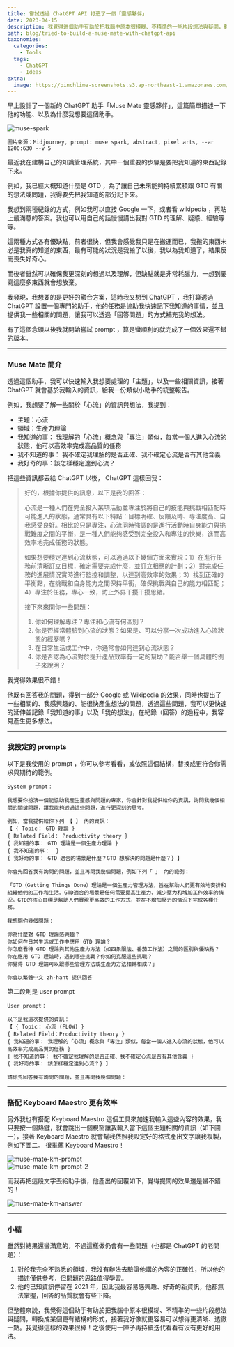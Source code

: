 ```yaml
---
title: 嘗試透過 ChatGPT API 打造了一個「靈感夥伴」
date: 2023-04-15
description: 我覺得這個助手有助於把我腦中原本很模糊、不精準的一些片段想法與疑問，轉換成某個更有結構的形式，接著我好像就更容易可以想得更清晰、透徹一點。我覺得這樣的效果很棒！
path: blog/tried-to-build-a-muse-mate-with-chatgpt-api
taxonomies:
  categories: 
    - Tools
  tags: 
    - ChatGPT
    - Ideas
extra:
  image: https://pinchlime-screenshots.s3.ap-northeast-1.amazonaws.com/muse-spark_MVFfyO.webp
---
```


早上設計了一個新的 ChatGPT 助手「Muse Mate 靈感夥伴」，這篇簡單描述一下他的功能、以及為什麼我想要這個助手。

<img src="https://pinchlime-screenshots.s3.ap-northeast-1.amazonaws.com/muse-spark_MVFfyO.webp" loading="lazy" alt="muse-spark" align=center />

`圖片來源：Midjourney, prompt: muse spark, abstract, pixel arts, --ar 1200:630 --v 5`

最近我在建構自己的知識管理系統，其中一個重要的步驟是要把我知道的東西記錄下來。

例如，我已經大概知道什麼是 GTD ，為了讓自己未來能夠持續累積跟 GTD 有關的想法或問題，我得要先把我知道的部分記下來。

我想到兩種紀錄的方式，例如我可以直接 Google 一下，或者看 wikipedia ，再貼上最滿意的答案。我也可以用自己的話慢慢講出我對 GTD 的理解、疑惑、經驗等等。

這兩種方式各有優缺點，前者很快，但我會感覺我只是在搬運而已，我搬的東西未必是我真的知道的東西，最有可能的狀況是我搬了以後，我以為我知道了，結果反而喪失好奇心。

而後者雖然可以確保我更深刻的想過以及理解，但缺點就是非常耗腦力，一想到要寫這麼多東西就會想放棄。

我發現，我想要的是更好的融合方案，這時我又想到 ChatGPT ，我打算透過 ChatGPT 設置一個專門的助手，他的任務是協助我快速記下我知道的事情，並且提供我一些相關的問題，讓我可以透過「回答問題」的方式補充我的想法。

有了這個念頭以後我就開始嘗試 prompt ，算是蠻順利的就完成了一個效果還不錯的版本。

<!-- more -->

---
### Muse Mate 簡介


透過這個助手，我可以快速輸入我想要處理的「主題」，以及一些相關資訊，接著 ChatGPT 就會基於我輸入的資訊，給我一份類似小助手的統整報告。

例如，我想要了解一些關於「心流」的資訊與想法，我提到：

* 主題：心流
* 領域：生產力理論
* 我知道的事： 我理解的「心流」概念與「專注」類似，每當一個人進入心流的狀態，他可以高效率完成高品質的任務 
* 我不知道的事： 我不確定我理解的是否正確、我不確定心流是否有其他含義
* 我好奇的事：該怎樣穩定達到心流？


把這些資訊都丟給 ChatGPT 以後， ChatGPT 這樣回我：

> 好的，根據你提供的訊息，以下是我的回答：
>
> 心流是一種人們在完全投入某項活動並專注於將自己的技能與挑戰相匹配時可能進入的狀態，通常具有以下特點：目標明確、反饋及時、專注度高、自我感受良好。相比於只是專注，心流同時強調的是進行活動時自身能力與挑戰難度之間的平衡，是一種人們能夠感受到完全投入和專注的快樂，進而高效率地完成任務的狀態。
>
> 如果想要穩定達到心流狀態，可以通過以下幾個方面來實現：1）在進行任務前清晰訂立目標，確定需要完成什麼，並訂立相應的計劃；2）對完成任務的進展情況實時進行監控和調整，以達到高效率的效果；3）找到正確的平衡點，在挑戰和自身能力之間保持平衡，確保挑戰與自己的能力相匹配；4）專注於任務，專心一致，防止外界干擾干擾思緒。
>
> 接下來來問你一些問題：
>
> 1. 你如何理解專注？專注和心流有何區別？
> 2. 你是否經常體驗到心流的狀態？如果是、可以分享一次成功進入心流狀態的經歷嗎？
> 3. 在日常生活或工作中，你通常會如何達到心流狀態？
> 4. 你是否認為心流對於提升產品效率有一定的幫助？能否舉一個具體的例子來說明？

我覺得效果很不錯！

他既有回答我的問題，得到一部分 Google 或 Wikipedia 的效果，同時也提出了一些相關的、我感興趣的、能很快產生想法的問題，透過這些問題，我可以更快速的延伸並記錄「我知道的事」以及「我的想法」，在紀錄（回答）的過程中，我容易產生更多想法。

---

### 我設定的 prompts

以下是我使用的 prompt ，你可以參考看看，或依照這個結構，替換成更符合你需求與期待的範例。

```
System prompt：

我想要你扮演一個能協助我產生靈感與問題的專家，你會針對我提供給你的資訊，詢問我幾個相關的關鍵問題，讓我能夠透過這些問題，進行更深刻的思考。

例如，當我提供給你下列 【 】 內的資訊：
【 { Topic： GTD 理論 }
{ Related Field： Productivity theory }
{ 我知道的事： GTD 理論是一個生產力理論 }
{ 我不知道的事：  }
{ 我好奇的事： GTD 適合的場景是什麼？GTD 想解決的問題是什麼？} 】

你會先回答我有詢問的問題，並且再問我幾個問題，例如下列「 」 內的範例：

「GTD（Getting Things Done）理論是一個生產力管理方法，旨在幫助人們更有效地安排和組織他們的工作和生活。GTD適合的場景是任何需要提高生產力、減少壓力和增加工作效率的情況。GTD的核心目標是幫助人們實現更高效的工作方式，並在不增加壓力的情況下完成各種任務。

我想問你幾個問題：

你為什麼對 GTD 理論感興趣？
你如何在日常生活或工作中應用 GTD 理論？
你怎麼看待 GTD 理論與其他生產力方法（如四象限法、番茄工作法）之間的區別與優缺點？
你在應用 GTD 理論時，遇到哪些挑戰？你如何克服這些挑戰？
你覺得 GTD 理論可以跟哪些管理方法或生產力方法相輔相成？」

你會以繁體中文 zh-hant 提供回答
```

第二段則是 user prompt

```
User prompt：

以下是我這次提供的資訊：
【 { Topic： 心流 (FLOW) }
{ Related Field：Productivity theory }
{ 我知道的事： 我理解的「心流」概念與「專注」類似，每當一個人進入心流的狀態，他可以高效率完成高品質的任務 }
{ 我不知道的事： 我不確定我理解的是否正確、我不確定心流是否有其他含義 }
{ 我好奇的事： 該怎樣穩定達到心流？} 】

請你先回答我有詢問的問題，並且再問我幾個問題：
```

---

### 搭配 Keyboard Maestro 更有效率

另外我也有搭配 Keyboard Maestro 這個工具來加速我輸入這些內容的效果，我只要按一個熱鍵，就會跳出一個視窗讓我輸入當下這個主題相關的資訊（如下圖一），接著 Keyboard Maestro 就會幫我依照我設定好的格式產出文字讓我複製，例如下圖二。 很推薦 Keyboard Maestro！

<img src="https://pinchlime-screenshots.s3.ap-northeast-1.amazonaws.com/muse-mate-km-prompt_FC0pEC.webp" loading="lazy" alt="muse-mate-km-prompt" align=center />
<br>

<img src="https://pinchlime-screenshots.s3.ap-northeast-1.amazonaws.com/muse-mate-km-prompt-2_G5vo41.webp" loading="lazy" alt="muse-mate-km-prompt-2" align=center />
<br>

而我再把這段文字丟給助手後，他產出的回覆如下，覺得提問的效果還是蠻不錯的！

<img src="https://pinchlime-screenshots.s3.ap-northeast-1.amazonaws.com/muse-mate-km-answer_s8QejI.webp" loading="lazy" alt="muse-mate-km-answer" align=center />

---

### 小結

雖然對結果還蠻滿意的，不過這樣做仍會有一些問題（也都是 ChatGPT 的老問題）：

1. 對於我完全不熟悉的領域，我沒有辦法去驗證他講的內容的正確性，所以他的描述僅供參考，但問題的思路值得學習。
2. 他的已知資訊停留在 2021 年，因此我最容易感興趣、好奇的新資訊，他都無法掌握，回答的品質就會有些下降。


但整體來說，我覺得這個助手有助於把我腦中原本很模糊、不精準的一些片段想法與疑問，轉換成某個更有結構的形式，接著我好像就更容易可以想得更清晰、透徹一點。我覺得這樣的效果很棒！之後使用一陣子再持續迭代看看有沒有更好的用法。